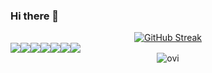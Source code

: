 ### Hi there 👋

<div align=center><a href="https://git.io/streak-stats"><img src="https://streak-stats.demolab.com?user=jwrobbs&theme=iceberg&date_format=M%20j%5B%2C%20Y%5D&mode=weekly" alt="GitHub Streak" /></a></div>
<div style="display: flex">
  <img src="https://github.com/yurijserrano/Github-Profile-Readme-Logos/blob/master/programming%20languages/php.png" />
  <img src="https://github.com/yurijserrano/Github-Profile-Readme-Logos/blob/master/databases/mysql.svg" />
  <img src="https://github.com/yurijserrano/Github-Profile-Readme-Logos/blob/master/others/html.svg" />
  <img src="https://github.com/yurijserrano/Github-Profile-Readme-Logos/blob/master/others/css.svg" />
  <img src="https://github.com/yurijserrano/Github-Profile-Readme-Logos/blob/master/programming%20languages/javascript.svg" />
  <img src="https://github.com/yurijserrano/Github-Profile-Readme-Logos/blob/master/text%20editors/vscode.svg" />
  <img src="https://github.com/yurijserrano/Github-Profile-Readme-Logos/blob/master/others/git.svg" />  
</div>
<div align=center><img src="https://github-readme-stats.vercel.app/api/top-langs?username=jwrobbs&show_icons=true&locale=en&layout=compact&theme=iceberg&size_weight=0.75&count_weight=.25" alt="ovi" /></div>



